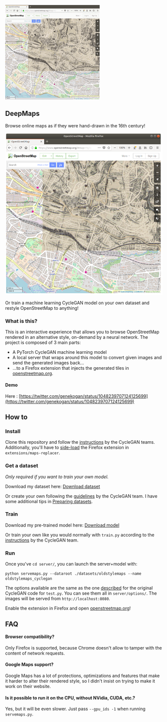 ![DeepMaps browser preview](screenshots/DeepMaps-Preview_303px.gif)

## DeepMaps

Browse online maps as if they were hand-drawn in the 16th century!

![DeepMaps screenshot](screenshots/cyclegan-deepmaps.png)

Or train a machine learning CycleGAN model on your own dataset and restyle OpenStreetMap to anything!

### What is this?

This is an interactive experience that allows you to browse OpenStreetMap rendered in an alternative style, on-demand by a neural network. The project is composed of 3 main parts:

- A PyTorch CycleGAN machine learning model
- A local server that wraps around this model to convert given images and send the generated images back...
- ...to a Firefox extension that injects the generated tiles in [openstreetmap.org](openstreetmap.org).

#### Demo

Here : [https://twitter.com/genekogan/status/1048239707124125699](https://twitter.com/genekogan/status/1048239707124125699)

## How to

### Install

Clone this repository and follow the [instructions](server/README.md) by the CycleGAN teams. Additionally, you'll have to [side-load](https://developer.mozilla.org/en-US/docs/Mozilla/Add-ons/WebExtensions/Alternative_distribution_options/Sideloading_add-ons#Using_Install_Add-on_From_File) the Firefox extension in `extensions/maps-replacer`.

### Get a dataset

_Only required if you want to train your own model._

Download my dataset here:
[Download dataset](https://www.dropbox.com/s/3k54v4eelgg5m6e/dataset-oldstylemaps-2018-10-06.zip?dl=0)

Or create your own following the [guidelines](server/README.md) by the CycleGAN team. I have some additional tips in [Preparing datasets](PreparingDatasets.md).

### Train

Download my pre-trained model here:
[Download model](https://www.dropbox.com/s/znpnhqhwrx47ern/model-oldstylemaps-2018-10-06.zip?dl=0)

Or train your own like you would normally with `train.py` according to the [instructions](server/README.md) by the CycleGAN team.

### Run

Once you've
`cd server/`,
you can launch the server+model with:

```
python servemaps.py --dataroot ./datasets/oldstylemaps --name oldstylemaps_cyclegan
```

The options available are the same as the one [described](server/README.md) for the original CycleGAN code for `test.py`. You can see them all in `server/options/`.
The images will be served from `http://localhost:8080`.

Enable the extension in Firefox and open [openstreetmap.org](openstreetmap.org)!

## FAQ

#### Browser compatibility?

Only Firefox is supported, because Chrome doesn't allow to tamper with the content of network requests.

#### Google Maps support?

Google Maps has a lot of protections, optimizations and features that make it harder to alter their rendered style, so I didn't insist on trying to make it work on their website.

#### Is it possible to run it on the CPU, without NVidia, CUDA, etc.?

Yes, but it will be even slower. Just pass `--gpu_ids -1` when running `servemaps.py`.
